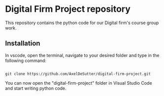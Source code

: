 # Digital Firm Project repository

This repository contains the python code for our Digital firm's course group work.

## Installation
In vscode, open the terminal, navigate to your desired folder and type in the following command:

<code>
git clone https://github.com/AxelDeSutter/digital-firm-project.git
</code>

You can now open the "digital-firm-project" folder in Visual Studio Code and start writing python code.
